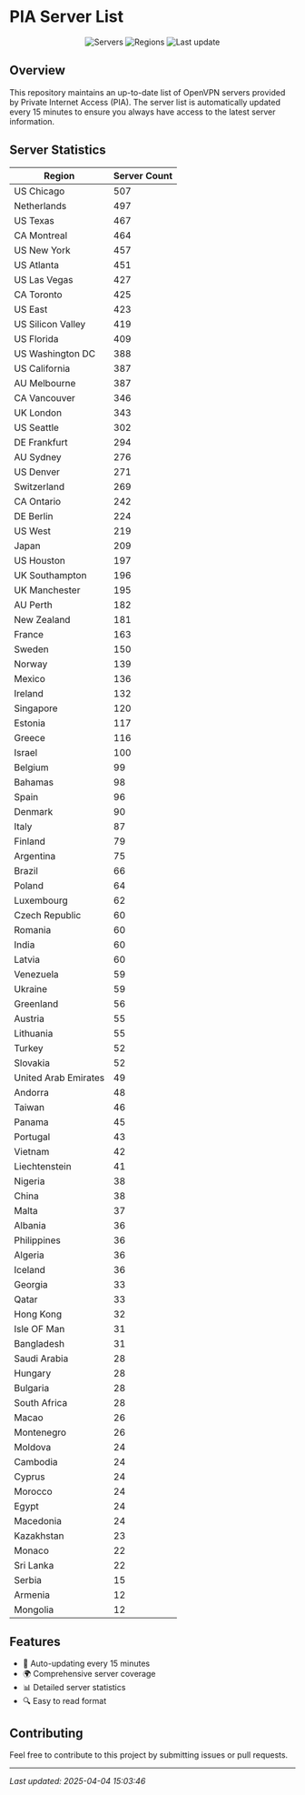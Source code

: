 # PIA Server List

<div align="center">

![Servers](https://img.shields.io/badge/servers-13,816-blue)
![Regions](https://img.shields.io/badge/regions-97-blue)
![Last update](https://img.shields.io/badge/Last_Updated-April_4_2025_10:03_EST-blue)

</div>

## Overview
This repository maintains an up-to-date list of OpenVPN servers provided by Private Internet Access (PIA). The server list is automatically updated every 15 minutes to ensure you always have access to the latest server information.

## Server Statistics
| Region | Server Count |
|--------|--------------|
| US Chicago                     | 507          |
| Netherlands                    | 497          |
| US Texas                       | 467          |
| CA Montreal                    | 464          |
| US New York                    | 457          |
| US Atlanta                     | 451          |
| US Las Vegas                   | 427          |
| CA Toronto                     | 425          |
| US East                        | 423          |
| US Silicon Valley              | 419          |
| US Florida                     | 409          |
| US Washington DC               | 388          |
| US California                  | 387          |
| AU Melbourne                   | 387          |
| CA Vancouver                   | 346          |
| UK London                      | 343          |
| US Seattle                     | 302          |
| DE Frankfurt                   | 294          |
| AU Sydney                      | 276          |
| US Denver                      | 271          |
| Switzerland                    | 269          |
| CA Ontario                     | 242          |
| DE Berlin                      | 224          |
| US West                        | 219          |
| Japan                          | 209          |
| US Houston                     | 197          |
| UK Southampton                 | 196          |
| UK Manchester                  | 195          |
| AU Perth                       | 182          |
| New Zealand                    | 181          |
| France                         | 163          |
| Sweden                         | 150          |
| Norway                         | 139          |
| Mexico                         | 136          |
| Ireland                        | 132          |
| Singapore                      | 120          |
| Estonia                        | 117          |
| Greece                         | 116          |
| Israel                         | 100          |
| Belgium                        | 99           |
| Bahamas                        | 98           |
| Spain                          | 96           |
| Denmark                        | 90           |
| Italy                          | 87           |
| Finland                        | 79           |
| Argentina                      | 75           |
| Brazil                         | 66           |
| Poland                         | 64           |
| Luxembourg                     | 62           |
| Czech Republic                 | 60           |
| Romania                        | 60           |
| India                          | 60           |
| Latvia                         | 60           |
| Venezuela                      | 59           |
| Ukraine                        | 59           |
| Greenland                      | 56           |
| Austria                        | 55           |
| Lithuania                      | 55           |
| Turkey                         | 52           |
| Slovakia                       | 52           |
| United Arab Emirates           | 49           |
| Andorra                        | 48           |
| Taiwan                         | 46           |
| Panama                         | 45           |
| Portugal                       | 43           |
| Vietnam                        | 42           |
| Liechtenstein                  | 41           |
| Nigeria                        | 38           |
| China                          | 38           |
| Malta                          | 37           |
| Albania                        | 36           |
| Philippines                    | 36           |
| Algeria                        | 36           |
| Iceland                        | 36           |
| Georgia                        | 33           |
| Qatar                          | 33           |
| Hong Kong                      | 32           |
| Isle OF Man                    | 31           |
| Bangladesh                     | 31           |
| Saudi Arabia                   | 28           |
| Hungary                        | 28           |
| Bulgaria                       | 28           |
| South Africa                   | 28           |
| Macao                          | 26           |
| Montenegro                     | 26           |
| Moldova                        | 24           |
| Cambodia                       | 24           |
| Cyprus                         | 24           |
| Morocco                        | 24           |
| Egypt                          | 24           |
| Macedonia                      | 24           |
| Kazakhstan                     | 23           |
| Monaco                         | 22           |
| Sri Lanka                      | 22           |
| Serbia                         | 15           |
| Armenia                        | 12           |
| Mongolia                       | 12           |

## Features
- 🔄 Auto-updating every 15 minutes
- 🌍 Comprehensive server coverage
- 📊 Detailed server statistics
- 🔍 Easy to read format

## Contributing
Feel free to contribute to this project by submitting issues or pull requests.

---
*Last updated: 2025-04-04 15:03:46*
